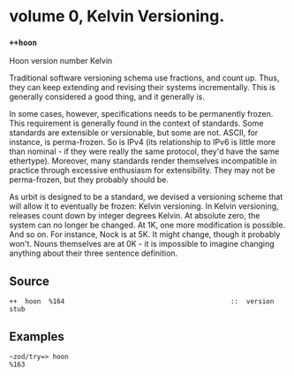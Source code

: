 volume 0, Kelvin Versioning.
===========================

### `++hoon`

Hoon version number Kelvin

Traditional software versioning schema use fractions, and count up. Thus, they
can keep extending and revising their systems incrementally. This is generally
considered a good thing, and it generally is.

In some cases, however, specifications needs to be permanently frozen.
This requirement is generally found in the context of standards. Some
standards are extensible or versionable, but some are not. ASCII, for
instance, is perma-frozen. So is IPv4 (its relationship to IPv6 is
little more than nominal - if they were really the same protocol, they'd
have the same ethertype). Moreover, many standards render themselves
incompatible in practice through excessive enthusiasm for extensibility.
They may not be perma-frozen, but they probably should be.

As urbit is designed to be a standard, we devised a versioning scheme that will
allow it to eventually be frozen: Kelvin versioning. In Kelvin versioning,
releases count down by integer degrees Kelvin. At absolute zero, the system can
no longer be changed. At 1K, one more modification is possible. And so on. For
instance, Nock is at 5K. It might change, though it probably won't. Nouns
themselves are at 0K - it is impossible to imagine changing anything about
their three sentence definition.

Source
------

    ++  hoon  %164                                          ::  version stub

Examples
--------

    ~zod/try=> hoon
    %163

